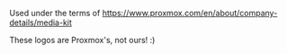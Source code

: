 Used under the terms of https://www.proxmox.com/en/about/company-details/media-kit

These logos are Proxmox's, not ours! :)
